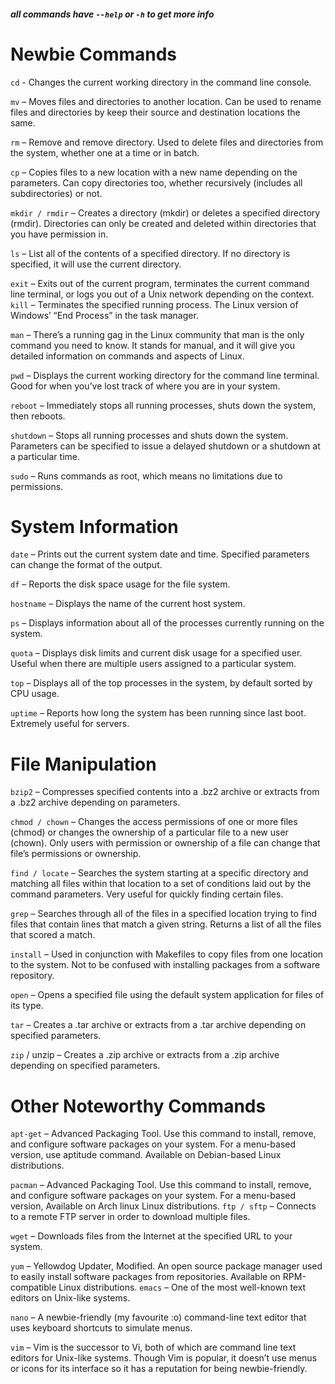 ##### all commands have ```--help``` or ```-h``` to get more info 
# Newbie Commands

```cd``` - Changes the current working directory in the command line console. 

```mv``` – Moves files and directories to another location. Can be used to rename files and directories by keep their source and destination locations the same.

```rm``` – Remove and remove directory. Used to delete files and directories from the system, whether one at a time or in batch.

```cp``` – Copies files to a new location with a new name depending on the parameters. Can copy directories too, whether recursively (includes all subdirectories) or not.

```mkdir / rmdir``` – Creates a directory (mkdir) or deletes a specified directory (rmdir). Directories can only be created and deleted within directories that you have permission in.

```ls``` – List all of the contents of a specified directory. If no directory is specified, it will use the current directory.

```exit``` – Exits out of the current program, terminates the current command line terminal, or logs you out of a Unix network depending on the context.
```kill``` – Terminates the specified running process. The Linux version of Windows’ “End Process” in the task manager.

```man``` – There’s a running gag in the Linux community that man is the only command you need to know. It stands for manual, and it will give you detailed information on commands and aspects of Linux.

```pwd``` – Displays the current working directory for the command line terminal. Good for when you’ve lost track of where you are in your system.

```reboot``` – Immediately stops all running processes, shuts down the system, then reboots.

```shutdown``` – Stops all running processes and shuts down the system. Parameters can be specified to issue a delayed shutdown or a shutdown at a particular time.

```sudo``` – Runs commands as root, which means no limitations due to permissions.

# System Information

```date``` – Prints out the current system date and time. Specified parameters can change the format of the output.

```df``` – Reports the disk space usage for the file system.

```hostname``` – Displays the name of the current host system.

```ps``` – Displays information about all of the processes currently running on the system.

```quota``` – Displays disk limits and current disk usage for a specified user. Useful when there are multiple users assigned to a particular system.

```top``` – Displays all of the top processes in the system, by default sorted by CPU usage.

```uptime``` – Reports how long the system has been running since last boot. Extremely useful for servers.

# File Manipulation

```bzip2``` – Compresses specified contents into a .bz2 archive or extracts from a .bz2 archive depending on parameters.

```chmod / chown``` – Changes the access permissions of one or more files (chmod) or changes the ownership of a particular file to a new user (chown). Only users with permission or ownership of a file can change that file’s permissions or ownership.

```find / locate``` – Searches the system starting at a specific directory and matching all files within that location to a set of conditions laid out by the command parameters. Very useful for quickly finding certain files.

```grep``` – Searches through all of the files in a specified location trying to find files that contain lines that match a given string. Returns a list of all the files that scored a match.

```install``` – Used in conjunction with Makefiles to copy files from one location to the system. Not to be confused with installing packages from a software repository.

```open``` – Opens a specified file using the default system application for files of its type.

```tar``` – Creates a .tar archive or extracts from a .tar archive depending on specified parameters.

```zip``` / unzip – Creates a .zip archive or extracts from a .zip archive depending on specified parameters.

# Other Noteworthy Commands

```apt-get``` – Advanced Packaging Tool. Use this command to install, remove, and configure software packages on your system. For a menu-based version, use aptitude command. Available on Debian-based Linux distributions.

```pacman``` – Advanced Packaging Tool. Use this command to install, remove, and configure software packages on your system. For a menu-based version, Available on Arch linux Linux distributions.
```ftp / sftp``` – Connects to a remote FTP server in order to download multiple files.

```wget``` – Downloads files from the Internet at the specified URL to your system.

```yum``` – Yellowdog Updater, Modified. An open source package manager used to easily install software packages from repositories. Available on RPM-compatible Linux distributions.
```emacs``` – One of the most well-known text editors on Unix-like systems.

```nano``` – A newbie-friendly (my favourite :o) command-line text editor that uses keyboard shortcuts to simulate menus.

```vim``` – Vim is the successor to Vi, both of which are command line text editors for Unix-like systems. Though Vim is popular, it doesn’t use menus or icons for its interface so it has a reputation for being newbie-friendly.
